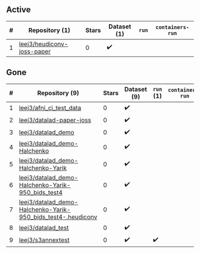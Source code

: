## Active
| # | Repository (1) | Stars | Dataset (1) | `run` | `containers-run` |
| --- | --- | --- | --- | --- | --- |
| 1 | [leej3/heudiconv-joss-paper](https://github.com/leej3/heudiconv-joss-paper) | 0 | :heavy_check_mark: |  |  |

## Gone
| # | Repository (9) | Stars | Dataset (9) | `run` (1) | `containers-run` |
| --- | --- | --- | --- | --- | --- |
| 1 | [leej3/afni_ci_test_data](https://github.com/leej3/afni_ci_test_data) | 0 | :heavy_check_mark: |  |  |
| 2 | [leej3/datalad-paper-joss](https://github.com/leej3/datalad-paper-joss) | 0 | :heavy_check_mark: |  |  |
| 3 | [leej3/datalad_demo](https://github.com/leej3/datalad_demo) | 0 | :heavy_check_mark: |  |  |
| 4 | [leej3/datalad_demo-Halchenko](https://github.com/leej3/datalad_demo-Halchenko) | 0 | :heavy_check_mark: |  |  |
| 5 | [leej3/datalad_demo-Halchenko-Yarik](https://github.com/leej3/datalad_demo-Halchenko-Yarik) | 0 | :heavy_check_mark: |  |  |
| 6 | [leej3/datalad_demo-Halchenko-Yarik-950_bids_test4](https://github.com/leej3/datalad_demo-Halchenko-Yarik-950_bids_test4) | 0 | :heavy_check_mark: |  |  |
| 7 | [leej3/datalad_demo-Halchenko-Yarik-950_bids_test4-.heudiconv](https://github.com/leej3/datalad_demo-Halchenko-Yarik-950_bids_test4-.heudiconv) | 0 | :heavy_check_mark: |  |  |
| 8 | [leej3/datalad_test](https://github.com/leej3/datalad_test) | 0 | :heavy_check_mark: |  |  |
| 9 | [leej3/s3annextest](https://github.com/leej3/s3annextest) | 0 | :heavy_check_mark: | :heavy_check_mark: |  |
